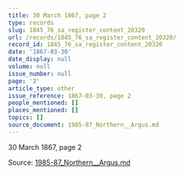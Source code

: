 ```yaml
---
title: 30 March 1867, page 2
type: records
slug: 1845_76_sa_register_content_20320
url: /records/1845_76_sa_register_content_20320/
record_id: 1845_76_sa_register_content_20320
date: '1867-03-30'
date_display: null
volume: null
issue_number: null
page: '2'
article_type: other
issue_reference: 1867-03-30, page 2
people_mentioned: []
places_mentioned: []
topics: []
source_document: 1985-87_Northern__Argus.md
---
```


30 March 1867, page 2

Source: [1985-87_Northern__Argus.md](/downloads/markdown/1985-87_Northern__Argus.md)
